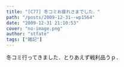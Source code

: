 ```yaml
---
title: "[C77] 冬コミお疲れさまでした．"
path: "/posts/2009-12-31--wp1564"
date: "2009-12-31 21:10:53"
cover: "no-image.png"
author: "stfate"
tags: ["雑記"]
---
```


<style type="text/css">
<!--
p {white-space: pre-wrap};
-->
</style>

冬コミ行ってきました．とりあえず戦利品うｐ．








